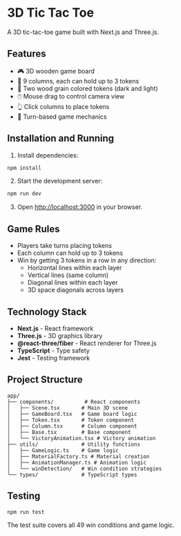 # 3D Tic Tac Toe

A 3D tic-tac-toe game built with Next.js and Three.js.

## Features

- 🎮 3D wooden game board
- 🎯 9 columns, each can hold up to 3 tokens
- 🎨 Two wood grain colored tokens (dark and light)
- 🖱️ Mouse drag to control camera view
- 👆 Click columns to place tokens
- 🔄 Turn-based game mechanics

## Installation and Running

1. Install dependencies:

```bash
npm install
```

2. Start the development server:

```bash
npm run dev
```

3. Open [http://localhost:3000](http://localhost:3000) in your browser.

## Game Rules

- Players take turns placing tokens
- Each column can hold up to 3 tokens
- Win by getting 3 tokens in a row in any direction:
  - Horizontal lines within each layer
  - Vertical lines (same column)
  - Diagonal lines within each layer
  - 3D space diagonals across layers

## Technology Stack

- **Next.js** - React framework
- **Three.js** - 3D graphics library
- **@react-three/fiber** - React renderer for Three.js
- **TypeScript** - Type safety
- **Jest** - Testing framework

## Project Structure

```
app/
├── components/          # React components
│   ├── Scene.tsx       # Main 3D scene
│   ├── GameBoard.tsx   # Game board logic
│   ├── Token.tsx       # Token component
│   ├── Column.tsx      # Column component
│   ├── Base.tsx        # Base component
│   └── VictoryAnimation.tsx # Victory animation
├── utils/              # Utility functions
│   ├── GameLogic.ts    # Game logic
│   ├── MaterialFactory.ts # Material creation
│   ├── AnimationManager.ts # Animation logic
│   └── winDetection/   # Win condition strategies
└── types/              # TypeScript types
```

## Testing

```bash
npm run test
```

The test suite covers all 49 win conditions and game logic.
